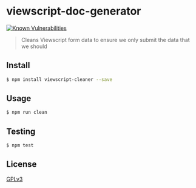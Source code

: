# viewscript-doc-generator

[![Known Vulnerabilities](https://snyk.io/test/github/wmfs/viewscript/badge.svg?targetFile=packages%2Fviewscript-cleaner%2Fpackage.json)](https://snyk.io/test/github/wmfs/viewscript?targetFile=packages%2Fviewscript-doc-generator%2Fpackage.json)

> Cleans Viewscript form data to ensure we only submit the data that we should

## <a name="install"></a>Install
```bash
$ npm install viewscript-cleaner --save
```

## <a name="usage"></a>Usage
```bash
$ npm run clean
```

## <a name="test"></a>Testing

```bash
$ npm test
```

## <a name="license"></a>License
[GPLv3](https://github.com/wmfs/viewscript/blob/master/LICENSE)
